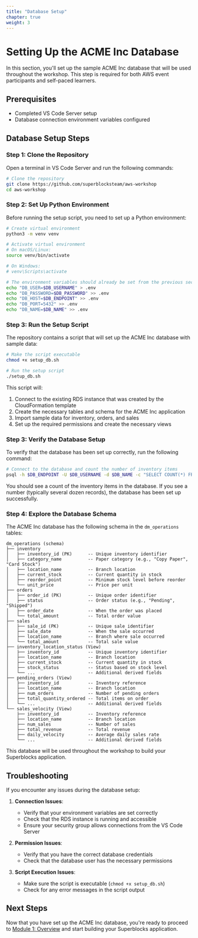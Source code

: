 ```yaml
---
title: "Database Setup"
chapter: true
weight: 3
---
```


# Setting Up the ACME Inc Database

In this section, you'll set up the sample ACME Inc database that will be used throughout the workshop. This step is required for both AWS event participants and self-paced learners.

## Prerequisites

- Completed VS Code Server setup
- Database connection environment variables configured

## Database Setup Steps

### Step 1: Clone the Repository

Open a terminal in VS Code Server and run the following commands:

```bash
# Clone the repository
git clone https://github.com/superblocksteam/aws-workshop
cd aws-workshop
```

### Step 2: Set Up Python Environment

Before running the setup script, you need to set up a Python environment:

```bash
# Create virtual environment
python3 -m venv venv

# Activate virtual environment
# On macOS/Linux:
source venv/bin/activate

# On Windows:
# venv\Scripts\activate

# The environment variables should already be set from the previous section
echo "DB_USER=$DB_USERNAME" > .env
echo "DB_PASSWORD=$DB_PASSWORD" >> .env
echo "DB_HOST=$DB_ENDPOINT" >> .env
echo "DB_PORT=5432" >> .env
echo "DB_NAME=$DB_NAME" >> .env
```

### Step 3: Run the Setup Script

The repository contains a script that will set up the ACME Inc database with sample data:

```bash
# Make the script executable
chmod +x setup_db.sh

# Run the setup script
./setup_db.sh
```

This script will:
1. Connect to the existing RDS instance that was created by the CloudFormation template
2. Create the necessary tables and schema for the ACME Inc application
3. Import sample data for inventory, orders, and sales
4. Set up the required permissions and create the necessary views

### Step 3: Verify the Database Setup

To verify that the database has been set up correctly, run the following command:

```bash
# Connect to the database and count the number of inventory items
psql -h $DB_ENDPOINT -U $DB_USERNAME -d $DB_NAME -c "SELECT COUNT(*) FROM dm_operations.inventory;"
```

You should see a count of the inventory items in the database. If you see a number (typically several dozen records), the database has been set up successfully.

### Step 4: Explore the Database Schema

The ACME Inc database has the following schema in the `dm_operations` tables:

```
dm_operations (schema)
├── inventory
│   ├── inventory_id (PK)      -- Unique inventory identifier
│   ├── category_name          -- Paper category (e.g., "Copy Paper", "Card Stock")
│   ├── location_name          -- Branch location
│   ├── current_stock          -- Current quantity in stock
│   ├── reorder_point          -- Minimum stock level before reorder
│   └── unit_price             -- Price per unit
├── orders
│   ├── order_id (PK)          -- Unique order identifier
│   ├── status                 -- Order status (e.g., "Pending", "Shipped")
│   ├── order_date             -- When the order was placed
│   └── total_amount           -- Total order value
├── sales
│   ├── sale_id (PK)           -- Unique sale identifier
│   ├── sale_date              -- When the sale occurred
│   ├── location_name          -- Branch where sale occurred
│   └── total_amount           -- Total sale value
├── inventory_location_status (View)
│   ├── inventory_id           -- Unique inventory identifier
│   ├── location_name          -- Branch location
│   ├── current_stock          -- Current quantity in stock
│   ├── stock_status           -- Status based on stock level
│   └── ...                    -- Additional derived fields
├── pending_orders (View)
│   ├── inventory_id           -- Inventory reference
│   ├── location_name          -- Branch location
│   ├── num_orders             -- Number of pending orders
│   ├── total_quantity_ordered -- Total items on order
│   └── ...                    -- Additional derived fields
└── sales_velocity (View)
    ├── inventory_id           -- Inventory reference
    ├── location_name          -- Branch location
    ├── num_sales              -- Number of sales
    ├── total_revenue          -- Total revenue
    ├── daily_velocity         -- Average daily sales rate
    └── ...                    -- Additional derived fields
```

This database will be used throughout the workshop to build your Superblocks application.

## Troubleshooting

If you encounter any issues during the database setup:

1. **Connection Issues**:

   - Verify that your environment variables are set correctly
   - Check that the RDS instance is running and accessible
   - Ensure your security group allows connections from the VS Code Server

2. **Permission Issues**:

   - Verify that you have the correct database credentials
   - Check that the database user has the necessary permissions

3. **Script Execution Issues**:

   - Make sure the script is executable (`chmod +x setup_db.sh`)
   - Check for any error messages in the script output

## Next Steps

Now that you have set up the ACME Inc database, you're ready to proceed to [Module 1: Overview](/1_ModuleOne_Overview) and start building your Superblocks application.
